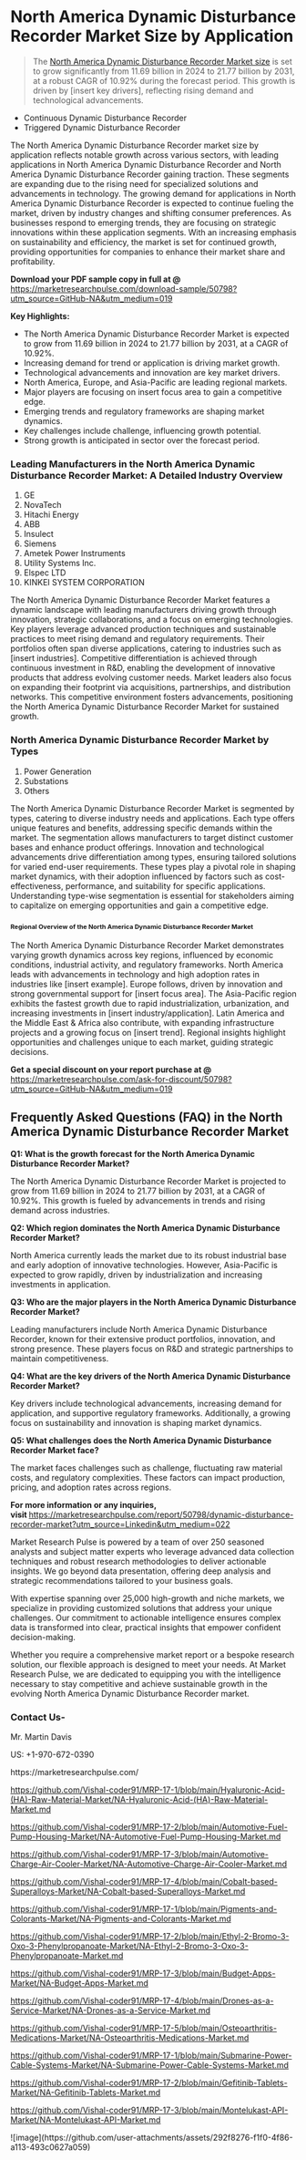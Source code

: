 <h1>North America Dynamic Disturbance Recorder Market&nbsp;Size by Application</h1><blockquote><p>The <a href="https://marketresearchpulse.com/download-sample/50798?utm_source=GitHub-NA&amp;utm_medium=019">North America Dynamic Disturbance Recorder Market size</a> is set to grow significantly from 11.69 billion in 2024 to 21.77 billion by 2031, at a robust CAGR of 10.92% during the forecast period. This growth is driven by [insert key drivers], reflecting rising demand and technological advancements.</p></blockquote><ul><li>Continuous Dynamic Disturbance Recorder<li> Triggered Dynamic Disturbance Recorder</li></ul><p>The North America Dynamic Disturbance Recorder market size by application reflects notable growth across various sectors, with leading applications in North America Dynamic Disturbance Recorder and North America Dynamic Disturbance Recorder gaining traction. These segments are expanding due to the rising need for specialized solutions and advancements in technology. The growing demand for applications in North America Dynamic Disturbance Recorder is expected to continue fueling the market, driven by industry changes and shifting consumer preferences. As businesses respond to emerging trends, they are focusing on strategic innovations within these application segments. With an increasing emphasis on sustainability and efficiency, the market is set for continued growth, providing opportunities for companies to enhance their market share and profitability.</p><p><strong>Download your PDF sample copy in full at @ </strong><a href="https://marketresearchpulse.com/download-sample/50798?utm_source=GitHub-NA&amp;utm_medium=019">https://marketresearchpulse.com/download-sample/50798?utm_source=GitHub-NA&amp;utm_medium=019</a></p><p><strong>Key Highlights: </strong></p><ul><li>The North America Dynamic Disturbance Recorder Market is expected to grow from 11.69 billion in 2024 to 21.77 billion by 2031, at a CAGR of 10.92%.</li><li>Increasing demand for trend or application is driving market growth.</li><li>Technological advancements and innovation are key market drivers.</li><li>North America, Europe, and Asia-Pacific are leading regional markets.</li><li>Major players are focusing on insert focus area to gain a competitive edge.</li><li>Emerging trends and regulatory frameworks are shaping market dynamics.</li><li>Key challenges include challenge, influencing growth potential.</li><li>Strong growth is anticipated in sector over the forecast period.</li></ul><h3>Leading Manufacturers in the North America Dynamic Disturbance Recorder Market: A Detailed Industry Overview</h3><ol><li>GE</li><li>NovaTech</li><li>Hitachi Energy</li><li>ABB</li><li>Insulect</li><li>Siemens</li><li>Ametek Power Instruments</li><li>Utility Systems Inc.</li><li>Elspec LTD</li><li>KINKEI SYSTEM CORPORATION</li></ol><div class="flex max-w-full flex-col flex-grow"><div class="min-h-8 text-message flex w-full flex-col items-end gap-2 whitespace-normal break-words [.text-message+&amp;]:mt-5" dir="auto" data-message-author-role="assistant" data-message-id="fd8432e4-4910-450d-b182-61b7bfb0a01f" data-message-model-slug="gpt-4o"><div class="flex w-full flex-col gap-1 empty:hidden first:pt-[3px]"><div class="markdown prose w-full break-words dark:prose-invert light"><p>The North America Dynamic Disturbance Recorder Market features a dynamic landscape with leading manufacturers driving growth through innovation, strategic collaborations, and a focus on emerging technologies. Key players leverage advanced production techniques and sustainable practices to meet rising demand and regulatory requirements. Their portfolios often span diverse applications, catering to industries such as [insert industries]. Competitive differentiation is achieved through continuous investment in R&amp;D, enabling the development of innovative products that address evolving customer needs. Market leaders also focus on expanding their footprint via acquisitions, partnerships, and distribution networks. This competitive environment fosters advancements, positioning the North America Dynamic Disturbance Recorder Market for sustained growth.</p></div></div></div></div><h3>North America Dynamic Disturbance Recorder Market by Types</h3><ol><li>Power Generation<li> Substations<li> Others</li></ol><div class="flex max-w-full flex-col flex-grow"><div class="min-h-8 text-message flex w-full flex-col items-end gap-2 whitespace-normal break-words [.text-message+&amp;]:mt-5" dir="auto" data-message-author-role="assistant" data-message-id="084470be-0bb7-4664-bddf-5156b4f41249" data-message-model-slug="gpt-4o-mini"><div class="flex w-full flex-col gap-1 empty:hidden first:pt-[3px]"><div class="markdown prose w-full break-words dark:prose-invert light"><p>The North America Dynamic Disturbance Recorder Market is segmented by types, catering to diverse industry needs and applications. Each type offers unique features and benefits, addressing specific demands within the market. The segmentation allows manufacturers to target distinct customer bases and enhance product offerings. Innovation and technological advancements drive differentiation among types, ensuring tailored solutions for varied end-user requirements. These types play a pivotal role in shaping market dynamics, with their adoption influenced by factors such as cost-effectiveness, performance, and suitability for specific applications. Understanding type-wise segmentation is essential for stakeholders aiming to capitalize on emerging opportunities and gain a competitive edge.</p></div></div></div></div><h3><span style="font-size: 11px;">Regional Overview of the North America Dynamic Disturbance Recorder Market</span></h3><div class="flex max-w-full flex-col flex-grow"><div class="min-h-8 text-message flex w-full flex-col items-end gap-2 whitespace-normal break-words [.text-message+&amp;]:mt-5" dir="auto" data-message-author-role="assistant" data-message-id="e9038762-ce64-4e30-91c9-9bd413514231" data-message-model-slug="gpt-4o-mini"><div class="flex w-full flex-col gap-1 empty:hidden first:pt-[3px]"><div class="markdown prose w-full break-words dark:prose-invert light"><p>The North America Dynamic Disturbance Recorder Market demonstrates varying growth dynamics across key regions, influenced by economic conditions, industrial activity, and regulatory frameworks. North America leads with advancements in technology and high adoption rates in industries like [insert example]. Europe follows, driven by innovation and strong governmental support for [insert focus area]. The Asia-Pacific region exhibits the fastest growth due to rapid industrialization, urbanization, and increasing investments in [insert industry/application]. Latin America and the Middle East &amp; Africa also contribute, with expanding infrastructure projects and a growing focus on [insert trend]. Regional insights highlight opportunities and challenges unique to each market, guiding strategic decisions.</p></div></div></div></div><p><strong>Get a special discount on your report purchase at @ </strong><a href="https://marketresearchpulse.com/ask-for-discount/50798?utm_source=GitHub-NA&amp;utm_medium=019">https://marketresearchpulse.com/ask-for-discount/50798?utm_source=GitHub-NA&amp;utm_medium=019</a></p><h2>Frequently Asked Questions (FAQ) in the North America Dynamic Disturbance Recorder Market</h2><p><strong>Q1: What is the growth forecast for the North America Dynamic Disturbance Recorder Market?</strong></p><p>The North America Dynamic Disturbance Recorder Market is projected to grow from 11.69 billion in 2024 to 21.77 billion by 2031, at a CAGR of 10.92%. This growth is fueled by advancements in trends and rising demand across industries.</p><p><strong>Q2: Which region dominates the North America Dynamic Disturbance Recorder Market?</strong></p><p>North America currently leads the market due to its robust industrial base and early adoption of innovative technologies. However, Asia-Pacific is expected to grow rapidly, driven by industrialization and increasing investments in application.</p><p><strong>Q3: Who are the major players in the North America Dynamic Disturbance Recorder Market?</strong></p><p>Leading manufacturers include North America Dynamic Disturbance Recorder, known for their extensive product portfolios, innovation, and strong presence. These players focus on R&amp;D and strategic partnerships to maintain competitiveness.</p><p><strong>Q4: What are the key drivers of the North America Dynamic Disturbance Recorder Market?</strong></p><p>Key drivers include technological advancements, increasing demand for application, and supportive regulatory frameworks. Additionally, a growing focus on sustainability and innovation is shaping market dynamics.</p><p><strong>Q5: What challenges does the North America Dynamic Disturbance Recorder Market face?</strong></p><p>The market faces challenges such as challenge, fluctuating raw material costs, and regulatory complexities. These factors can impact production, pricing, and adoption rates across regions.</p><p><strong>For more information or any inquiries, visit&nbsp;</strong><a href="https://marketresearchpulse.com/report/50798/dynamic-disturbance-recorder-market?utm_source=Linkedin&utm_medium=022">https://marketresearchpulse.com/report/50798/dynamic-disturbance-recorder-market?utm_source=Linkedin&utm_medium=022</a></p><p>Market Research Pulse is powered by a team of over 250 seasoned analysts and subject matter experts who leverage advanced data collection techniques and robust research methodologies to deliver actionable insights. We go beyond data presentation, offering deep analysis and strategic recommendations tailored to your business goals.</p><p>With expertise spanning over 25,000 high-growth and niche markets, we specialize in providing customized solutions that address your unique challenges. Our commitment to actionable intelligence ensures complex data is transformed into clear, practical insights that empower confident decision-making.</p><p>Whether you require a comprehensive market report or a bespoke research solution, our flexible approach is designed to meet your needs. At Market Research Pulse, we are dedicated to equipping you with the intelligence necessary to stay competitive and achieve sustainable growth in the evolving North America Dynamic Disturbance Recorder market.</p><h3><strong>Contact Us-</strong></h3><p>Mr. Martin Davis</p><p>US: +1-970-672-0390</p><p>https://marketresearchpulse.com/</p><p><a href="https://github.com/Vishal-coder91/MRP-17-1/blob/main/Hyaluronic-Acid-(HA)-Raw-Material-Market/NA-Hyaluronic-Acid-(HA)-Raw-Material-Market.md">https://github.com/Vishal-coder91/MRP-17-1/blob/main/Hyaluronic-Acid-(HA)-Raw-Material-Market/NA-Hyaluronic-Acid-(HA)-Raw-Material-Market.md</a></p><p><a href="https://github.com/Vishal-coder91/MRP-17-2/blob/main/Automotive-Fuel-Pump-Housing-Market/NA-Automotive-Fuel-Pump-Housing-Market.md">https://github.com/Vishal-coder91/MRP-17-2/blob/main/Automotive-Fuel-Pump-Housing-Market/NA-Automotive-Fuel-Pump-Housing-Market.md</a></p><p><a href="https://github.com/Vishal-coder91/MRP-17-3/blob/main/Automotive-Charge-Air-Cooler-Market/NA-Automotive-Charge-Air-Cooler-Market.md">https://github.com/Vishal-coder91/MRP-17-3/blob/main/Automotive-Charge-Air-Cooler-Market/NA-Automotive-Charge-Air-Cooler-Market.md</a></p><p><a href="https://github.com/Vishal-coder91/MRP-17-4/blob/main/Cobalt-based-Superalloys-Market/NA-Cobalt-based-Superalloys-Market.md">https://github.com/Vishal-coder91/MRP-17-4/blob/main/Cobalt-based-Superalloys-Market/NA-Cobalt-based-Superalloys-Market.md</a></p><p><a href="https://github.com/Vishal-coder91/MRP-17-1/blob/main/Pigments-and-Colorants-Market/NA-Pigments-and-Colorants-Market.md">https://github.com/Vishal-coder91/MRP-17-1/blob/main/Pigments-and-Colorants-Market/NA-Pigments-and-Colorants-Market.md</a></p><p><a href="https://github.com/Vishal-coder91/MRP-17-2/blob/main/Ethyl-2-Bromo-3-Oxo-3-Phenylpropanoate-Market/NA-Ethyl-2-Bromo-3-Oxo-3-Phenylpropanoate-Market.md">https://github.com/Vishal-coder91/MRP-17-2/blob/main/Ethyl-2-Bromo-3-Oxo-3-Phenylpropanoate-Market/NA-Ethyl-2-Bromo-3-Oxo-3-Phenylpropanoate-Market.md</a></p><p><a href="https://github.com/Vishal-coder91/MRP-17-3/blob/main/Budget-Apps-Market/NA-Budget-Apps-Market.md">https://github.com/Vishal-coder91/MRP-17-3/blob/main/Budget-Apps-Market/NA-Budget-Apps-Market.md</a></p><p><a href="https://github.com/Vishal-coder91/MRP-17-4/blob/main/Drones-as-a-Service-Market/NA-Drones-as-a-Service-Market.md">https://github.com/Vishal-coder91/MRP-17-4/blob/main/Drones-as-a-Service-Market/NA-Drones-as-a-Service-Market.md</a></p><p><a href="https://github.com/Vishal-coder91/MRP-17-5/blob/main/Osteoarthritis-Medications-Market/NA-Osteoarthritis-Medications-Market.md">https://github.com/Vishal-coder91/MRP-17-5/blob/main/Osteoarthritis-Medications-Market/NA-Osteoarthritis-Medications-Market.md</a></p><p><a href="https://github.com/Vishal-coder91/MRP-17-1/blob/main/Submarine-Power-Cable-Systems-Market/NA-Submarine-Power-Cable-Systems-Market.md">https://github.com/Vishal-coder91/MRP-17-1/blob/main/Submarine-Power-Cable-Systems-Market/NA-Submarine-Power-Cable-Systems-Market.md</a></p><p><a href="https://github.com/Vishal-coder91/MRP-17-2/blob/main/Gefitinib-Tablets-Market/NA-Gefitinib-Tablets-Market.md">https://github.com/Vishal-coder91/MRP-17-2/blob/main/Gefitinib-Tablets-Market/NA-Gefitinib-Tablets-Market.md</a></p><p><a href="https://github.com/Vishal-coder91/MRP-17-3/blob/main/Montelukast-API-Market/NA-Montelukast-API-Market.md">https://github.com/Vishal-coder91/MRP-17-3/blob/main/Montelukast-API-Market/NA-Montelukast-API-Market.md</a></p>
![image](https://github.com/user-attachments/assets/292f8276-f1f0-4f86-a113-493c0627a059)

